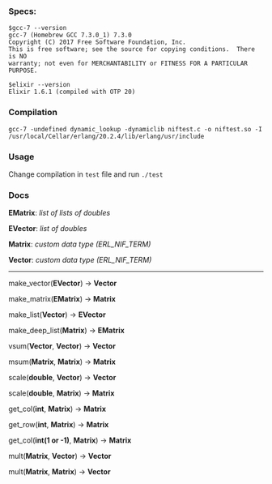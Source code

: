 ### Specs:
```
$gcc-7 --version
gcc-7 (Homebrew GCC 7.3.0_1) 7.3.0
Copyright (C) 2017 Free Software Foundation, Inc.
This is free software; see the source for copying conditions.  There is NO
warranty; not even for MERCHANTABILITY or FITNESS FOR A PARTICULAR PURPOSE.

$elixir --version
Elixir 1.6.1 (compiled with OTP 20)
```
### Compilation
`gcc-7 -undefined dynamic_lookup -dynamiclib niftest.c -o niftest.so -I /usr/local/Cellar/erlang/20.2.4/lib/erlang/usr/include`

### Usage
Change compilation in `test` file and run `./test`

### Docs
**EMatrix**: _list of lists of doubles_

**EVector**: _list of doubles_

**Matrix**: _custom data type (ERL_NIF_TERM)_

**Vector**: _custom data type (ERL_NIF_TERM)_
- - - - 
make_vector(**EVector**) -> **Vector**

make_matrix(**EMatrix**) -> **Matrix**

make_list(**Vector**) -> **EVector**

make_deep_list(**Matrix**) -> **EMatrix**

vsum(**Vector**, **Vector**) -> **Vector** 

msum(**Matrix**, **Matrix**) -> **Matrix**

scale(**double**, **Vector**) -> **Vector**

scale(**double**, **Matrix**) -> **Matrix**

get_col(**int**, **Matrix**) -> **Matrix**

get_row(**int**, **Matrix**) -> **Matrix**

get_col(**int(1 or -1)**, **Matrix**) -> **Matrix**

mult(**Matrix**, **Vector**) -> **Vector**

mult(**Matrix**, **Matrix**) -> **Vector**
